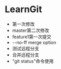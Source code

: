 # LearnGit
- 第一次修改
- master第二次修改
- feature1第一次提交
- --no-ff merge option
- 测试远程分支
- 合并远程分支
- "git status"命令使用
